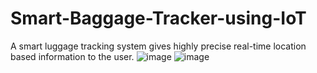 # Smart-Baggage-Tracker-using-IoT
A smart luggage tracking system gives highly precise real-time location based information to the user.
![image](https://github.com/DasariVamsi131/Smart-Baggage-Tracker-using-IoT/assets/139698695/c0bf9d2b-67e6-4887-aeec-4fcef4f6834a)
![image](https://github.com/DasariVamsi131/Smart-Baggage-Tracker-using-IoT/assets/139698695/cf1a020e-9d2d-42c7-b316-af8705a3e45d)

